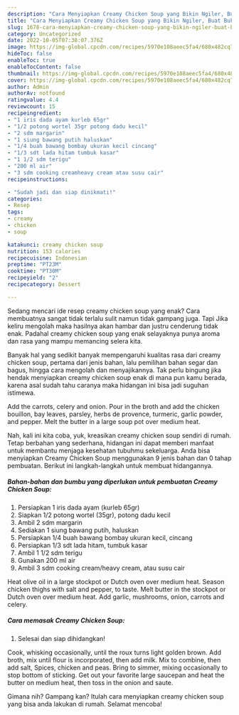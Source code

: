 ```yaml
---
description: "Cara Menyiapkan Creamy Chicken Soup yang Bikin Ngiler, Buat Buka Puasa Bikin Ngiler"
title: "Cara Menyiapkan Creamy Chicken Soup yang Bikin Ngiler, Buat Buka Puasa Bikin Ngiler"
slug: 1678-cara-menyiapkan-creamy-chicken-soup-yang-bikin-ngiler-buat-buka-puasa-bikin-ngiler
category: Uncategorized
date: 2022-10-05T07:38:07.376Z
image: https://img-global.cpcdn.com/recipes/5970e108aeec5fa4/680x482cq70/creamy-chicken-soup-foto-resep-utama.jpg
hideToc: false
enableToc: true
enableTocContent: false
thumbnail: https://img-global.cpcdn.com/recipes/5970e108aeec5fa4/680x482cq70/creamy-chicken-soup-foto-resep-utama.jpg
cover: https://img-global.cpcdn.com/recipes/5970e108aeec5fa4/680x482cq70/creamy-chicken-soup-foto-resep-utama.jpg
author: Admin
authorAv: notfound
ratingvalue: 4.4
reviewcount: 15
recipeingredient:
- "1 iris dada ayam kurleb 65gr"
- "1/2 potong wortel 35gr potong dadu kecil"
- "2 sdm margarin"
- "1 siung bawang putih haluskan"
- "1/4 buah bawang bombay ukuran kecil cincang"
- "1/3 sdt lada hitam tumbuk kasar"
- "1 1/2 sdm terigu"
- "200 ml air"
- "3 sdm cooking creamheavy cream atau susu cair"
recipeinstructions:

- "Sudah jadi dan siap dinikmati!"
categories:
- Resep
tags:
- creamy
- chicken
- soup

katakunci: creamy chicken soup 
nutrition: 153 calories
recipecuisine: Indonesian
preptime: "PT23M"
cooktime: "PT30M"
recipeyield: "2"
recipecategory: Dessert

---
```



Sedang mencari ide resep creamy chicken soup yang enak? Cara membuatnya sangat tidak terlalu sulit namun tidak gampang juga. Tapi Jika keliru mengolah maka hasilnya akan hambar dan justru cenderung tidak enak. Padahal creamy chicken soup yang enak selayaknya punya aroma dan rasa yang mampu memancing selera kita.


Banyak hal yang sedikit banyak mempengaruhi kualitas rasa dari creamy chicken soup, pertama dari jenis bahan, lalu pemilihan bahan segar dan bagus, hingga cara mengolah dan menyajikannya. Tak perlu bingung jika hendak menyiapkan creamy chicken soup enak di mana pun kamu berada, karena asal sudah tahu caranya maka hidangan ini bisa jadi suguhan istimewa.

Add the carrots, celery and onion. Pour in the broth and add the chicken bouillon, bay leaves, parsley, herbs de provence, turmeric, garlic powder, and pepper. Melt the butter in a large soup pot over medium heat.


Nah, kali ini kita coba, yuk, kreasikan creamy chicken soup sendiri di rumah. Tetap berbahan yang sederhana, hidangan ini dapat memberi manfaat untuk membantu menjaga kesehatan tubuhmu sekeluarga. Anda bisa menyiapkan Creamy Chicken Soup menggunakan 9 jenis bahan dan 0 tahap pembuatan. Berikut ini langkah-langkah untuk membuat hidangannya.

<!--inarticleads1-->

##### Bahan-bahan dan bumbu yang diperlukan untuk pembuatan Creamy Chicken Soup:

1. Persiapkan 1 iris dada ayam (kurleb 65gr)
1. Siapkan 1/2 potong wortel (35gr), potong dadu kecil
1. Ambil 2 sdm margarin
1. Sediakan 1 siung bawang putih, haluskan
1. Persiapkan 1/4 buah bawang bombay ukuran kecil, cincang
1. Persiapkan 1/3 sdt lada hitam, tumbuk kasar
1. Ambil 1 1/2 sdm terigu
1. Gunakan 200 ml air
1. Ambil 3 sdm cooking cream/heavy cream, atau susu cair


Heat olive oil in a large stockpot or Dutch oven over medium heat. Season chicken thighs with salt and pepper, to taste. Melt butter in the stockpot or Dutch oven over medium heat. Add garlic, mushrooms, onion, carrots and celery. 

<!--inarticleads2-->

##### Cara memasak Creamy Chicken Soup:


1. Selesai dan siap dihidangkan!

Cook, whisking occasionally, until the roux turns light golden brown. Add broth, mix until flour is incorporated, then add milk. Mix to combine, then add salt, Spices, chicken and peas. Bring to simmer, mixing occasionally to stop bottom of sticking. Get out your favorite large saucepan and heat the butter on medium heat, then toss in the onion and saute. 

Gimana nih? Gampang kan? Itulah cara menyiapkan creamy chicken soup yang bisa anda lakukan di rumah. Selamat mencoba!
